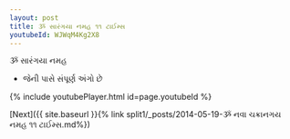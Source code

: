 ```yaml
---
layout: post
title: ૐ સારંગયા નમહ ૧૧ ટાઈમ્સ
youtubeId: WJWqM4Kg2X8
---
```

 
 
 ૐ સારંગયા નમહ  
 
 -  જેની પાસે સંપૂર્ણ અંગો છે 
 
  
 
  
 
 
 
 
 
 


{% include youtubePlayer.html id=page.youtubeId %}
 
[Next]({{ site.baseurl }}{% link  split1/_posts/2014-05-19-ૐ નવા ચક્રાનગય નમહ ૧૧ ટાઈમ્સ.md%})
 
